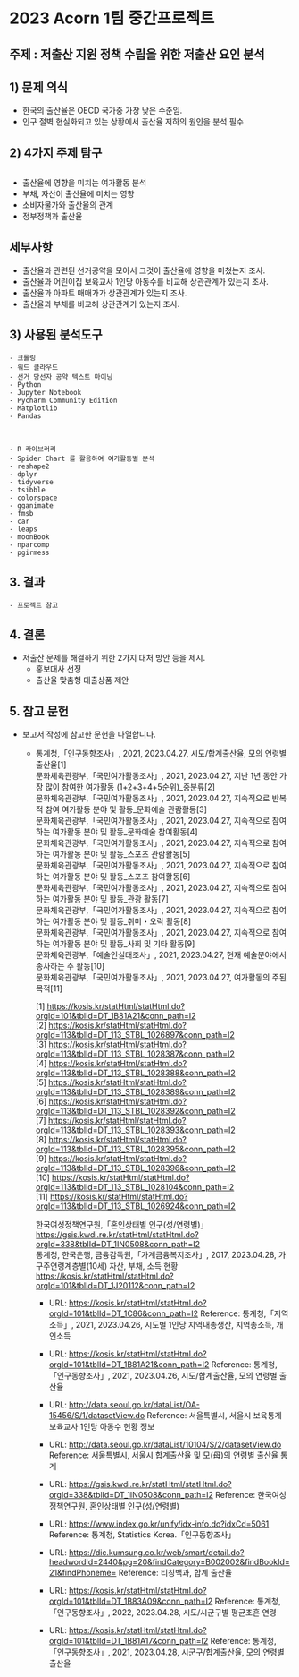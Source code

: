 

# 2023 Acorn 1팀 중간프로젝트

## 주제 : 저출산 지원 정책 수립을 위한 저출산 요인 분석


## 1) 문제 의식

- 한국의 출산율은 OECD 국가중 가장 낮은 수준임. 
- 인구 절벽 현실화되고 있는 상황에서 출산율 저하의 원인을 분석 필수


    
    
## 2)  4가지 주제 탐구   

##
   - 출산율에 영향을 미치는 여가활동 분석
   - 부채, 자산이 출산율에 미치는 영향
   - 소비자물가와 출산율의 관계
   - 정부정책과 출산율
    


   ## 세부사항
   - 출산율과 관련된 선거공약을 모아서 그것이 출산율에 영향을 미쳤는지 조사.
   - 출산율과 어린이집 보육교사 1인당 아동수를 비교해 상관관계가 있는지 조사.
   - 출산율과 아파트 매매가가 상관관계가 있는지 조사.
   - 출산율과 부채를 비교해 상관관계가 있는지 조사.
     


## 3) 사용된 분석도구
  
	- 크롤링
    - 워드 클라우드
    - 선거 당선자 공약 텍스트 마이닝
    - Python
    - Jupyter Notebook
    - Pycharm Community Edition
    - Matplotlib
    - Pandas
    
    
    
    - R 라이브러리
	- Spider Chart 를 활용하여 여가활동별 분석
    - reshape2
    - dplyr
    - tidyverse
    - tsibble
    - colorspace
    - gganimate
    - fmsb
    - car
    - leaps
    - moonBook
    - nparcomp
    - pgirmess
    








## 3. 결과
    - 프로젝트 참고


    
    


## 4. 결론

- 저출산 문제를 해결하기 위한 2가지 대처 방안 등을 제시.
    - 홍보대사 선정
    - 출산율 맞춤형 대출상품 제안


    
    
    


## 5. 참고 문헌
- 보고서 작성에 참고한 문헌을 나열합니다.  
    - 통계청,「인구동향조사」, 2021, 2023.04.27, 시도/합계출산율, 모의 연령별 출산율[1]  
        문화체육관광부,「국민여가활동조사」, 2021, 2023.04.27, 지난 1년 동안 가장 많이 참여한 여가활동 (1+2+3+4+5순위)_중분류[2]  
        문화체육관광부,「국민여가활동조사」, 2021, 2023.04.27, 지속적으로 반복적 참여 여가활동 분야 및 활동_문화예술 관람활동[3]  
        문화체육관광부,「국민여가활동조사」, 2021, 2023.04.27, 지속적으로 참여하는 여가활동 분야 및 활동_문화예술 참여활동[4]  
        문화체육관광부,「국민여가활동조사」, 2021, 2023.04.27, 지속적으로 참여하는 여가활동 분야 및 활동_스포츠 관람활동[5]  
        문화체육관광부,「국민여가활동조사」, 2021, 2023.04.27, 지속적으로 참여하는 여가활동 분야 및 활동_스포츠 참여활동[6]  
        문화체육관광부,「국민여가활동조사」, 2021, 2023.04.27, 지속적으로 참여하는 여가활동 분야 및 활동_관광 활동[7]  
        문화체육관광부,「국민여가활동조사」, 2021, 2023.04.27, 지속적으로 참여하는 여가활동 분야 및 활동_취미・오락 활동[8]  
        문화체육관광부,「국민여가활동조사」, 2021, 2023.04.27, 지속적으로 참여하는 여가활동 분야 및 활동_사회 및 기타 활동[9]  
        문화체육관광부,「예술인실태조사」, 2021, 2023.04.27, 현재 예술분야에서 종사하는 주 활동[10]  
        문화체육관광부,「국민여가활동조사」, 2021, 2023.04.27, 여가활동의 주된 목적[11]  

        [1] https://kosis.kr/statHtml/statHtml.do?orgId=101&tblId=DT_1B81A21&conn_path=I2  
        [2] https://kosis.kr/statHtml/statHtml.do?orgId=113&tblId=DT_113_STBL_1026897&conn_path=I2  
        [3] https://kosis.kr/statHtml/statHtml.do?orgId=113&tblId=DT_113_STBL_1028387&conn_path=I2  
        [4] https://kosis.kr/statHtml/statHtml.do?orgId=113&tblId=DT_113_STBL_1028388&conn_path=I2  
        [5] https://kosis.kr/statHtml/statHtml.do?orgId=113&tblId=DT_113_STBL_1028389&conn_path=I2  
        [6] https://kosis.kr/statHtml/statHtml.do?orgId=113&tblId=DT_113_STBL_1028392&conn_path=I2  
        [7] https://kosis.kr/statHtml/statHtml.do?orgId=113&tblId=DT_113_STBL_1028393&conn_path=I2  
        [8] https://kosis.kr/statHtml/statHtml.do?orgId=113&tblId=DT_113_STBL_1028395&conn_path=I2  
        [9] https://kosis.kr/statHtml/statHtml.do?orgId=113&tblId=DT_113_STBL_1028396&conn_path=I2  
        [10] https://kosis.kr/statHtml/statHtml.do?orgId=113&tblId=DT_113_STBL_1028104&conn_path=I2  
        [11] https://kosis.kr/statHtml/statHtml.do?orgId=113&tblId=DT_113_STBL_1026924&conn_path=I2  

        한국여성정책연구원,「혼인상태별 인구(성/연령별)」  
        https://gsis.kwdi.re.kr/statHtml/statHtml.do?orgId=338&tblId=DT_1IN0508&conn_path=I2  
        통계청, 한국은행, 금융감독원,「가계금융복지조사」, 2017, 2023.04.28, 가구주연령계층별(10세) 자산, 부채, 소득 현황  
        https://kosis.kr/statHtml/statHtml.do?orgId=101&tblId=DT_1J20112&conn_path=I2



		- URL: https://kosis.kr/statHtml/statHtml.do?orgId=101&tblId=DT_1C86&conn_path=I2
		  Reference: 통계청,「지역소득」, 2021, 2023.04.26, 시도별 1인당 지역내총생산, 지역총소득, 개인소득

		- URL: https://kosis.kr/statHtml/statHtml.do?orgId=101&tblId=DT_1B81A21&conn_path=I2
		  Reference: 통계청,「인구동향조사」, 2021, 2023.04.26, 시도/합계출산율, 모의 연령별 출산율



		- URL: http://data.seoul.go.kr/dataList/OA-15456/S/1/datasetView.do
		  Reference: 서울특별시, 서울시 보육통계 보육교사 1인당 아동수 현황 정보

		- URL: http://data.seoul.go.kr/dataList/10104/S/2/datasetView.do
		  Reference: 서울특별시, 서울시 합계출산율 및 모(母)의 연령별 출산율 통계


		- URL: https://gsis.kwdi.re.kr/statHtml/statHtml.do?orgId=338&tblId=DT_1IN0508&conn_path=I2
		  Reference: 한국여성정책연구원, 혼인상태별 인구(성/연령별)

		- URL: https://www.index.go.kr/unify/idx-info.do?idxCd=5061
		  Reference: 통계청, Statistics Korea.「인구동향조사」

		- URL: https://dic.kumsung.co.kr/web/smart/detail.do?headwordId=2440&pg=20&findCategory=B002002&findBookId=21&findPhoneme=
		  Reference: 티칭백과, 합계 출산율


		- URL: https://kosis.kr/statHtml/statHtml.do?orgId=101&tblId=DT_1B83A09&conn_path=I2
		  Reference: 통계청,「인구동향조사」, 2022, 2023.04.28, 시도/시군구별 평균초혼 연령

		- URL: https://kosis.kr/statHtml/statHtml.do?orgId=101&tblId=DT_1B81A17&conn_path=I2
		  Reference: 통계청,「인구동향조사」, 2021, 2023.04.28, 시군구/합계출산율, 모의 연령별 출산율




